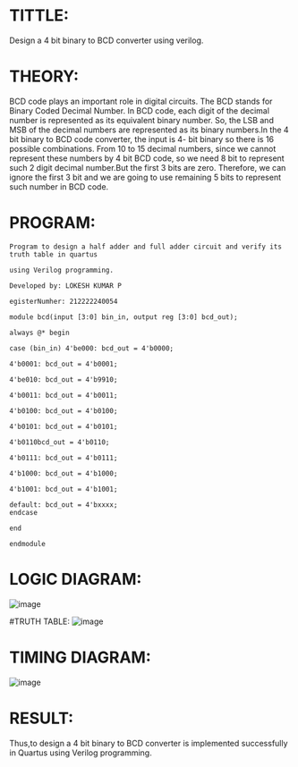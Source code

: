 # TITTLE:
Design a 4 bit binary to BCD converter using verilog.

# THEORY:
BCD code plays an important role in digital circuits. The BCD stands for Binary Coded Decimal Number. In BCD code, each digit of the decimal number is represented as its equivalent binary number. So, the LSB and MSB of the decimal numbers are represented as its binary numbers.ln the 4 bit binary to BCD code converter, the input is 4- bit binary so there is 16 possible combinations. From 10 to 15 decimal numbers, since we cannot represent these numbers by 4 bit BCD code, so we need 8 bit to represent such 2 digit decimal number.But the first 3 bits are zero. Therefore, we can ignore the first 3 bit and we are going to use remaining 5 bits to represent such number in BCD code.


# PROGRAM:
```
Program to design a half adder and full adder circuit and verify its truth table in quartus

using Verilog programming.

Developed by: LOKESH KUMAR P

egisterNumher: 212222240054

module bcd(input [3:0] bin_in, output reg [3:0] bcd_out);

always @* begin

case (bin_in) 4'be000: bcd_out = 4'b0000;

4'b0001: bcd_out = 4'b0001;

4'be010: bcd_out = 4'b9910;

4'b0011: bcd_out = 4'b0011;

4'b0100: bcd_out = 4'b0100;

4'b0101: bcd_out = 4'b0101;

4'b0110bcd_out = 4'b0110;

4'b0111: bcd_out = 4'b0111;

4'b1000: bcd_out = 4'b1000;

4'b1001: bcd_out = 4'b1001;

default: bcd_out = 4'bxxxx;
endcase

end

endmodule
```
# LOGIC DIAGRAM:
![image](https://github.com/LOKESHKUMARPANCHATCHARAM/Simulation-project--Digital-Electronics/assets/119644432/4c6c3923-e0cb-4f74-b665-d221d42aa26e)



#TRUTH TABLE:
![image](https://github.com/LOKESHKUMARPANCHATCHARAM/Simulation-project--Digital-Electronics/assets/119644432/a8adde9e-e25f-4c9b-a1d1-1b327526794d)


# TIMING DIAGRAM:
![image](https://github.com/LOKESHKUMARPANCHATCHARAM/Simulation-project--Digital-Electronics/assets/119644432/a0a02dbc-ae04-4d31-a2ef-a9a8ec6028b1)


# RESULT:
Thus,to design a 4 bit binary to BCD converter is implemented successfully in Quartus using Verilog programming.
